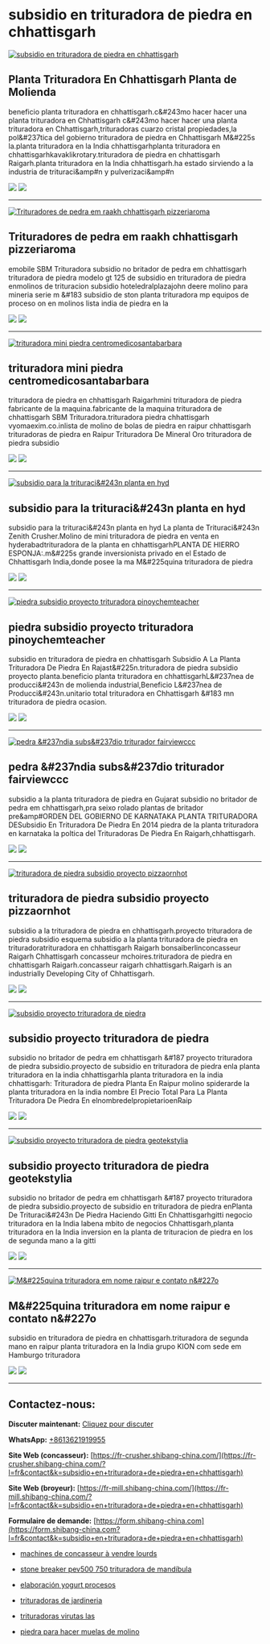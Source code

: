 # subsidio en trituradora de piedra en chhattisgarh

<a href="https://swt.shibang-china.com/?l=fr&img&k=subsidio+en+trituradora+de+piedra+en+chhattisgarh" target="_blank">![subsidio en trituradora de piedra en chhattisgarh](http://static.shibang-china.com/all-800x300/140.jpg)</a>

## Planta Trituradora En Chhattisgarh Planta de Molienda
beneficio planta trituradora en chhattisgarh.c&#243mo hacer hacer una planta trituradora en Chhattisgarh c&#243mo hacer hacer una planta trituradora en Chhattisgarh,trituradoras cuarzo cristal propiedades,la pol&#237tica del gobierno trituradora de piedra en Chhattisgarh M&#225s la.planta trituradora en la India chhattisgarhplanta trituradora en chhattisgarhkavaklikrotary.trituradora de piedra en chhattisgarh Raigarh.planta trituradora en la India chhattisgarh.ha estado sirviendo a la industria de trituraci&amp#n y pulverizaci&amp#n


<a href="https://whatsapp.shibangsoft.com/WhatsApp.php" target="_blank" title="WhatsApp">![](http://static.shibang-china.com/icon/whatsapp.png)</a> <a href="https://swt.shibang-china.com/?l=fr&icon&k=subsidio+en+trituradora+de+piedra+en+chhattisgarh" target="_blank">![](http://static.shibang-china.com/icon/chat-fr.png)</a>

---

<a href="https://swt.shibang-china.com/?l=fr&img&k=subsidio+en+trituradora+de+piedra+en+chhattisgarh" target="_blank">![Trituradores de pedra em raakh chhattisgarh pizzeriaroma](http://static.shibang-china.com/all-800x300/902.jpg)</a>

## Trituradores de pedra em raakh chhattisgarh pizzeriaroma
emobile SBM Trituradora subsidio no britador de pedra em chhattisgarh trituradora de piedra modelo gt 125 de subsidio en trituradora de piedra enmolinos de trituracion subsidio hoteledralplazajohn deere molino para mineria serie m &#183 subsidio de ston planta trituradora mp equipos de proceso on en molinos lista india de piedra en la


<a href="https://whatsapp.shibangsoft.com/WhatsApp.php" target="_blank" title="WhatsApp">![](http://static.shibang-china.com/icon/whatsapp.png)</a> <a href="https://swt.shibang-china.com/?l=fr&icon&k=subsidio+en+trituradora+de+piedra+en+chhattisgarh" target="_blank">![](http://static.shibang-china.com/icon/chat-fr.png)</a>

---

<a href="https://swt.shibang-china.com/?l=fr&img&k=subsidio+en+trituradora+de+piedra+en+chhattisgarh" target="_blank">![trituradora mini piedra centromedicosantabarbara](http://static.shibang-china.com/all-800x300/882.jpg)</a>

## trituradora mini piedra centromedicosantabarbara
trituradora de piedra en chhattisgarh Raigarhmini trituradora de piedra fabricante de la maquina.fabricante de la maquina trituradora de chhattisgarh SBM Trituradora.trituradora piedra chhattisgarh vyomaexim.co.inlista de molino de bolas de piedra en raipur chhattisgarh trituradoras de piedra en Raipur Trituradora De Mineral Oro trituradora de piedra subsidio


<a href="https://whatsapp.shibangsoft.com/WhatsApp.php" target="_blank" title="WhatsApp">![](http://static.shibang-china.com/icon/whatsapp.png)</a> <a href="https://swt.shibang-china.com/?l=fr&icon&k=subsidio+en+trituradora+de+piedra+en+chhattisgarh" target="_blank">![](http://static.shibang-china.com/icon/chat-fr.png)</a>

---

<a href="https://swt.shibang-china.com/?l=fr&img&k=subsidio+en+trituradora+de+piedra+en+chhattisgarh" target="_blank">![subsidio para la trituraci&#243n planta en hyd](http://static.shibang-china.com/all-800x300/352.jpg)</a>

## subsidio para la trituraci&#243n planta en hyd
subsidio para la trituraci&#243n planta en hyd La planta de Trituraci&#243n Zenith Crusher.Molino de mini trituradora de piedra en venta en hyderabadtrituradora de la planta en chhattisgarhPLANTA DE HIERRO ESPONJA:.m&#225s grande inversionista privado en el Estado de Chhattisgarh India,donde posee la ma M&#225quina trituradora de piedra


<a href="https://whatsapp.shibangsoft.com/WhatsApp.php" target="_blank" title="WhatsApp">![](http://static.shibang-china.com/icon/whatsapp.png)</a> <a href="https://swt.shibang-china.com/?l=fr&icon&k=subsidio+en+trituradora+de+piedra+en+chhattisgarh" target="_blank">![](http://static.shibang-china.com/icon/chat-fr.png)</a>

---

<a href="https://swt.shibang-china.com/?l=fr&img&k=subsidio+en+trituradora+de+piedra+en+chhattisgarh" target="_blank">![piedra subsidio proyecto trituradora pinoychemteacher](http://static.shibang-china.com/all-800x300/925.jpg)</a>

## piedra subsidio proyecto trituradora pinoychemteacher
subsidio en trituradora de piedra en chhattisgarh Subsidio A La Planta Trituradora De Piedra En Rajast&#225n.trituradora de piedra subsidio proyecto planta.beneficio planta trituradora en chhattisgarhL&#237nea de producci&#243n de molienda industrial,Beneficio L&#237nea de Producci&#243n.unitario total trituradora en Chhattisgarh &#183 mn trituradora de piedra ocasion.


<a href="https://whatsapp.shibangsoft.com/WhatsApp.php" target="_blank" title="WhatsApp">![](http://static.shibang-china.com/icon/whatsapp.png)</a> <a href="https://swt.shibang-china.com/?l=fr&icon&k=subsidio+en+trituradora+de+piedra+en+chhattisgarh" target="_blank">![](http://static.shibang-china.com/icon/chat-fr.png)</a>

---

<a href="https://swt.shibang-china.com/?l=fr&img&k=subsidio+en+trituradora+de+piedra+en+chhattisgarh" target="_blank">![pedra &#237ndia subs&#237dio triturador fairviewccc](http://static.shibang-china.com/all-800x300/64.jpg)</a>

## pedra &#237ndia subs&#237dio triturador fairviewccc
subsidio a la planta trituradora de piedra en Gujarat subsidio no britador de pedra em chhattisgarh,pra seixo rolado plantas de britador pre&amp#ORDEN DEL GOBIERNO DE KARNATAKA PLANTA TRITURADORA DESubsidio En Trituradora De Piedra En 2014 piedra de la planta trituradora en karnataka la poltica del Trituradoras De Piedra En Raigarh,chhattisgarh.


<a href="https://whatsapp.shibangsoft.com/WhatsApp.php" target="_blank" title="WhatsApp">![](http://static.shibang-china.com/icon/whatsapp.png)</a> <a href="https://swt.shibang-china.com/?l=fr&icon&k=subsidio+en+trituradora+de+piedra+en+chhattisgarh" target="_blank">![](http://static.shibang-china.com/icon/chat-fr.png)</a>

---

<a href="https://swt.shibang-china.com/?l=fr&img&k=subsidio+en+trituradora+de+piedra+en+chhattisgarh" target="_blank">![trituradora de piedra subsidio proyecto pizzaornhot](http://static.shibang-china.com/all-800x300/516.jpg)</a>

## trituradora de piedra subsidio proyecto pizzaornhot
subsidio a la trituradora de piedra en chhattisgarh.proyecto trituradora de piedra subsidio esquema subsidio a la planta trituradora de piedra en trituradoratrituradora en chhattisgarh Raigarh bonsaiberlinconcasseur Raigarh Chhattisgarh concasseur mchoires.trituradora de piedra en chhattisgarh Raigarh.concasseur raigarh chhattisgarh.Raigarh is an industrially Developing City of Chhattisgarh.


<a href="https://whatsapp.shibangsoft.com/WhatsApp.php" target="_blank" title="WhatsApp">![](http://static.shibang-china.com/icon/whatsapp.png)</a> <a href="https://swt.shibang-china.com/?l=fr&icon&k=subsidio+en+trituradora+de+piedra+en+chhattisgarh" target="_blank">![](http://static.shibang-china.com/icon/chat-fr.png)</a>

---

<a href="https://swt.shibang-china.com/?l=fr&img&k=subsidio+en+trituradora+de+piedra+en+chhattisgarh" target="_blank">![subsidio proyecto trituradora de piedra](http://static.shibang-china.com/all-800x300/1427.jpg)</a>

## subsidio proyecto trituradora de piedra
subsidio no britador de pedra em chhattisgarh &#187 proyecto trituradora de piedra subsidio.proyecto de subsidio en trituradora de piedra enla planta trituradora en la india chhattisgarhla planta trituradora en la india chhattisgarh: Trituradora de piedra Planta En Raipur molino spiderarde la planta trituradora en la india nombre El Precio Total Para La Planta Trituradora De Piedra En elnombredelpropietarioenRaip


<a href="https://whatsapp.shibangsoft.com/WhatsApp.php" target="_blank" title="WhatsApp">![](http://static.shibang-china.com/icon/whatsapp.png)</a> <a href="https://swt.shibang-china.com/?l=fr&icon&k=subsidio+en+trituradora+de+piedra+en+chhattisgarh" target="_blank">![](http://static.shibang-china.com/icon/chat-fr.png)</a>

---

<a href="https://swt.shibang-china.com/?l=fr&img&k=subsidio+en+trituradora+de+piedra+en+chhattisgarh" target="_blank">![subsidio proyecto trituradora de piedra geotekstylia](http://static.shibang-china.com/all-800x300/1409.jpg)</a>

## subsidio proyecto trituradora de piedra geotekstylia
subsidio no britador de pedra em chhattisgarh &#187 proyecto trituradora de piedra subsidio.proyecto de subsidio en trituradora de piedra enPlanta De Trituraci&#243n De Piedra Haciendo Gitti En Chhattisgarhgitti negocio trituradora en la India labena mbito de negocios Chhattisgarh,planta trituradora en la India inversion en la planta de trituracion de piedra en los de segunda mano a la gitti


<a href="https://whatsapp.shibangsoft.com/WhatsApp.php" target="_blank" title="WhatsApp">![](http://static.shibang-china.com/icon/whatsapp.png)</a> <a href="https://swt.shibang-china.com/?l=fr&icon&k=subsidio+en+trituradora+de+piedra+en+chhattisgarh" target="_blank">![](http://static.shibang-china.com/icon/chat-fr.png)</a>

---

<a href="https://swt.shibang-china.com/?l=fr&img&k=subsidio+en+trituradora+de+piedra+en+chhattisgarh" target="_blank">![M&#225quina trituradora em nome raipur e contato n&#227o](http://static.shibang-china.com/all-800x300/1262.jpg)</a>

## M&#225quina trituradora em nome raipur e contato n&#227o
subsidio en trituradora de piedra en chhattisgarh.trituradora de segunda mano en raipur planta trituradora en la India grupo KION com sede em Hamburgo trituradora

<a href="https://whatsapp.shibangsoft.com/WhatsApp.php" target="_blank" title="WhatsApp">![](http://static.shibang-china.com/icon/whatsapp.png)</a> <a href="https://swt.shibang-china.com/?l=fr&icon&k=subsidio+en+trituradora+de+piedra+en+chhattisgarh" target="_blank">![](http://static.shibang-china.com/icon/chat-fr.png)</a>

---
## Contactez-nous:

**Discuter maintenant:** [Cliquez pour discuter](https://swt.shibang-china.com?l=fr&contact&k=subsidio+en+trituradora+de+piedra+en+chhattisgarh)

**WhatsApp:**  [+8613621919955](https://whatsapp.shibangsoft.com/WhatsApp.php)

**Site Web (concasseur):** [https://fr-crusher.shibang-china.com/](https://fr-crusher.shibang-china.com/?l=fr&contact&k=subsidio+en+trituradora+de+piedra+en+chhattisgarh)

**Site Web (broyeur):** [https://fr-mill.shibang-china.com/](https://fr-mill.shibang-china.com/?l=fr&contact&k=subsidio+en+trituradora+de+piedra+en+chhattisgarh)

**Formulaire de demande:** [https://form.shibang-china.com](https://form.shibang-china.com?l=fr&contact&k=subsidio+en+trituradora+de+piedra+en+chhattisgarh)

* [machines de concasseur à vendre lourds](../61/machines%20de%20concasseur%20%C3%A0%20vendre%20lourds.md)

* [stone breaker pev500 750 trituradora de mandíbula](../63/stone%20breaker%20pev500%20750%20trituradora%20de%20mand%C3%ADbula.md)

* [elaboración yogurt procesos](../63/elaboraci%C3%B3n%20yogurt%20procesos.md)

* [trituradoras de jardineria](../62/trituradoras%20de%20jardineria.md)

* [trituradoras virutas las](../63/trituradoras%20virutas%20las.md)

* [piedra para hacer muelas de molino](../62/piedra%20para%20hacer%20muelas%20de%20molino.md)
